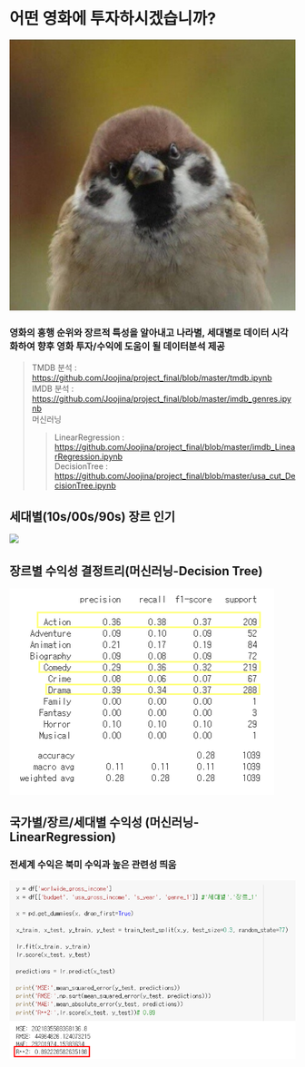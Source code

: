 # 어떤 영화에 투자하시겠습니까?
<img width="" height="" src='https://github.com/Joojina/Joojina/blob/master/20200318_120525.png'></img>


### 영화의 흥행 순위와 장르적 특성을 알아내고 나라별, 세대별로 데이터 시각화하여 향후 영화 투자/수익에 도움이 될 데이터분석 제공 
> TMDB 분석 : https://github.com/Joojina/project_final/blob/master/tmdb.ipynb<br/>
> IMDB 분석 : https://github.com/Joojina/project_final/blob/master/imdb_genres.ipynb<br/>
> 머신러닝<br/>
>>LinearRegression : https://github.com/Joojina/project_final/blob/master/imdb_LinearRegression.ipynb<br/>
>>DecisionTree : https://github.com/Joojina/project_final/blob/master/usa_cut_DecisionTree.ipynb

## 세대별(10s/00s/90s) 장르 인기
<img width="" height="" src='https://github.com/Joojina/test_Django/blob/master/hello/g_s.jpg'></img>


## 장르별 수익성 결정트리(머신러닝-Decision Tree)
<img width="" height="" src='https://github.com/Joojina/Joojina/blob/master/genre_dt.png'></img>


## 국가별/장르/세대별 수익성 (머신러닝-LinearRegression)
### 전세계 수익은 북미 수익과 높은 관련성 띄움
<img width="" height="" src='https://github.com/Joojina/Joojina/blob/master/lr_usa_gr.png'></img>




